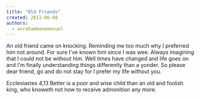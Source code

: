 ```yaml
---
title: "Old Friends"
created: 2011-06-08
authors: 
  - avrahambenemanuel
---
```


An old friend came on knocking. Reminding me too much why I preferred him not around. For sure I've known him since I was wee. Always imagining that I could not be without him. Well times have changed and life goes on and I'm finally understanding things differently than a yonder. So please dear friend, go and do not stay for I prefer my life without you.

Ecclesiastes 4,13 Better is a poor and wise child than an old and foolish king, who knoweth not how to receive admonition any more.
